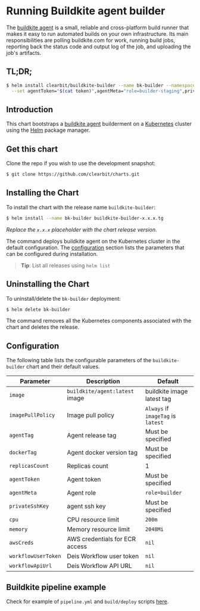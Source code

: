 # Running Buildkite agent builder

The [buildkite agent](https://buildkite.com/docs/agent) is a small, reliable and cross-platform build runner that makes it easy to run automated builds on your own infrastructure. Its main responsibilities are polling buildkite.com for work, running build jobs, reporting back the status code and output log of the job, and uploading the job's artifacts.

## TL;DR;

```bash
$ helm install clearbit/buildkite-builder --name bk-builder --namespace buildkite \
  --set agentToken="$(cat token)",agentMeta="role=builder-staging",privateSshKey="$(cat buildkite.key)",awsCreds="$(cat credentials)",workflowUserToken="$(cat user_token)",workflowApiUrl="deis.my-domain.com"
```

## Introduction

This chart bootstraps a [buildkite agent](https://github.com/buildkite/docker-buildkite-agent) builderment on a [Kubernetes](http://kubernetes.io) cluster using the [Helm](https://helm.sh) package manager.

## Get this chart

Clone the repo if you wish to use the development snapshot:

```bash
$ git clone https://github.com/clearbit/charts.git
```

## Installing the Chart

To install the chart with the release name `buildkite-builder`:

```bash
$ helm install --name bk-builder buildkite-builder-x.x.x.tg
```

*Replace the `x.x.x` placeholder with the chart release version.*

The command deploys buildkite agent on the Kubernetes cluster in the default configuration. The [configuration](#configuration) section lists the parameters that can be configured during installation.

> **Tip**: List all releases using `helm list`

## Uninstalling the Chart

To uninstall/delete the `bk-builder` deployment:

```bash
$ helm delete bk-builder
```

The command removes all the Kubernetes components associated with the chart and deletes the release.

## Configuration

The following table lists the configurable parameters of the `buildkite-builder` chart and their default values.

|     Parameter       |        Description             |               Default              |
|---------------------|--------------------------------|------------------------------------|
| `image`             | `buildkite/agent:latest` image | buildkite image latest tag         |
| `imagePullPolicy`   | Image pull policy              | `Always` if `imageTag` is `latest` |
| `agentTag`          | Agent release tag              | Must be specified                  |
| `dockerTag`         | Agent docker version tag       | Must be specified                  |
| `replicasCount`     | Replicas count                 | 1                                  |
| `agentToken`        | Agent token                    | Must be specified                  |
| `agentMeta`         | Agent role                     | `role=builder`                     |
| `privateSshKey`     | agent ssh key                  | Must be specified                  |
| `cpu`               | CPU resource limit             | `200m`                             |
| `memory`            | Memory resource limit          | `2048Mi`                           |
| `awsCreds`          | AWS credentials for ECR access | `nil`                                |
| `workflowUserToken` | Deis Workflow user token       | `nil`                                |
| `workflowApiUrl`    | Deis Workflow API URL          | `nil`                                |

## Buildkite pipeline example

Check for example of `pipeline.yml` and `build/deploy` scripts [here](pipeline-examples).
